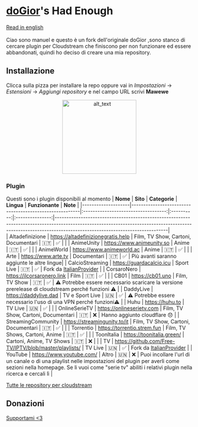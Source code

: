 # [doGior](https://github.com/doGior)'s Had Enough

[Read in english](https://github.com/doGior/doGiorsHadEnough/blob/master/README_en.md) <br><br>
Ciao sono manuel e questo è un fork dell'originale doGior ,sono stanco di cercare plugin per Cloudstream che finiscono per non funzionare
ed essere abbandonati, quindi ho deciso di creare una mia repository.

## Installazione

Clicca sulla pizza per installare la repo oppure vai in *Impostazioni* -> *Estensioni* -> *Aggiungi
repository* e nel campo URL scrivi **Mawewe**
<p align="center">
  <img alt="alt_text" width="200px" src="pizza.png"/>
</p>

### Plugin
Questi sono i plugin disponibili al momento
| **Nome**           | **Sito**                                               |            **Categorie**            | **Lingua** | **Funzionante** | **Note**                                                                                                                                                                                                  |
|--------------------|--------------------------------------------------------|:-----------------------------------:|:----------:|:---------------:|-----------------------------------------------------------------------------------------------------------------------------------------------------------------------------------------------------------|  
| Altadefinizione         | https://altadefinizionegratis.help                              |                Film, TV Show, Cartoni, Documentari                |    🇮🇹    |        ✅        |                                                                                                                                                                                                           |
| AnimeUnity         | https://www.animeunity.so                              |                Anime                |    🇮🇹    |        ✅        |                                                                                                                                                                                                           |
| AnimeWorld         | https://www.animeworld.ac                              |                Anime                |    🇮🇹    |        ✅        | |
| Arte         | https://www.arte.tv                              |                Documentari                |    🇮🇹    |        ✅        | Più avanti saranno aggiunte le altre lingue|
| CalcioStreaming    | https://guardacalcio.icu                       |             Sport Live              |    🇮🇹    |        ✅        | Fork da [ItalianProvider](https://github.com/Gian-Fr/ItalianProvider)                                                                                                                                     |
| CorsaroNero    | https://ilcorsaronero.link                       |             Film              |    🇮🇹    |        ✅        |  |
| CB01               | https://cb01.uno                                       |            Film, TV Show            |    🇮🇹    |        ✅        | ⚠️ Potrebbe essere necessario scaricare la versione prerelease di cloudstream perché funzioni ⚠️                                                                                                          |
| DaddyLive          | https://daddylive.dad                                   |           TV e Sport Live           |    🇺🇳    |        ✅        | ⚠️ Potrebbe essere necessario l'uso di una VPN perché funzioni⚠️                                                                                                                                          |
| Huhu               | https://huhu.to                                        |               TV Live               |    🇺🇳    |        ✅        |                                                                                                                                                                                                           |
| OnlineSerieTV      | https://onlineserietv.com                              | Film, TV Show, Cartoni, Documentari |    🇮🇹    |        ❌        | Hanno aggiunto cloudflare 😞                                                                                                                                                                              |
| StreamingCommunity | https://streamingunity.to/it                        | Film, TV Show, Cartoni, Documentari |    🇮🇹    |        ✅        |                                                                                                                                                                                                           |
| Torrentio         | https://torrentio.strem.fun                              |     Film, TV Shows, Cartoni, Anime        |    🇮🇹    |        ✅        |  |
| ToonItalia         | https://toonitalia.green/                              |      Cartoni, Anime, TV Shows       |    🇮🇹    |        ❌        | |
| TV                 | https://github.com/Free-TV/IPTV/blob/master/playlists/ |               TV Live               |    🇺🇳    |        ✅        | Fork da [ItalianProvider](https://github.com/Gian-Fr/ItalianProvider)                                                                                                                                     |
| YouTube            | https://www.youtube.com/                               |                Altro                |    🇺🇳    |        ❌        | Puoi incollare l'url di un canale o di una playlist nelle impostazioni del plugin per averli come sezioni nella homepage. Se li vuoi come "serie tv" abiliti i relativi plugin nella ricerca e cercali lì |

[Tutte le repository per cloudstream](https://rentry.org/cs3-repos)

## Donazioni
[Supportami <3](https://buymeacoffee.com/dogior)

